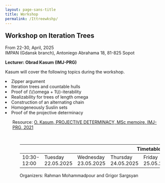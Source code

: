 ```yaml
---
layout: page-sans-title
title: Workshop
permalink: /Ittreewkshp/
---
```

<h2 style="margin-top: 20px;">Workshop on Iteration Trees</h2>
From 22-30, April, 2025
<br/>
IMPAN (Gdansk branch),  Antoniego Abrahama 18, 81-825 Sopot

**Lecturer: Obrad Kasum (IMJ-PRG)** 



Kasum will cover the following topics during the workshop.
<br/>
<li>Zipper argument</li>
<li>Iteration trees and countable hulls</li>
<li>Proof of (\(\omega + 1\))-iterability </li>
<li>Realizability for trees of length omega </li>
<li>Construction of an alternating chain</li>
<li>Homogeneously Suslin sets</li>
<li>Proof of the projective determinacy</li>


<ul>
Resource: <a href="https://drive.google.com/file/d/1irjAiXHzFf7ym7XnRyciXKZ_G2AyTDSP/view?usp=sharing">O. Kasum, PROJECTIVE DETERMINACY, MSc memoire, IMJ-PRG, 2021</a> 
 <ul>

<br/>

<div class="table-container">
<table>
 <thead>
    <!-- Timetable Header Row -->
    <tr>
      <th colspan="9" style="text-align: center; font-size: 16px; font-weight: bold;">Timetable</th>
    </tr>
  </thead>
  <tbody>
    <!-- Monday -->
    <tr>
    <td rowspan="1">10:30-12:00 </td>
      <td>Tuesday<br/>22.05.2025</td>
      <td>Wednesday<br/>23.05.2025</td>
      <td>Thursday<br/>24.05.2025</td>
      <td>Friday<br/>25.05.2025</td>
      <td></td>
      <td>Monday<br/>28.05.2025</td>
      <td>Tuesday<br/>29.05.2025</td>
      <td>Wednesday<br/>30.05.2025</td>
    </tr>
  </tbody>
</table>
</div>

 Organizers:  Rahman Mohammadpour and Grigor Sargsyan


